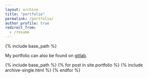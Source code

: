 ```yaml
---
layout: archive
title: "portfolio"
permalink: /portfolio/
author_profile: true
redirect_from:
  - /resume
---
```


{% include base_path %}

My portfolio can also be found on [gitlab](https://git.wur.nl/sibbe.bakker/public-portfolio).

{% include base_path %}  {% for post in site.portfolio %}  {% include archive-single.html %} {% endfor %}

